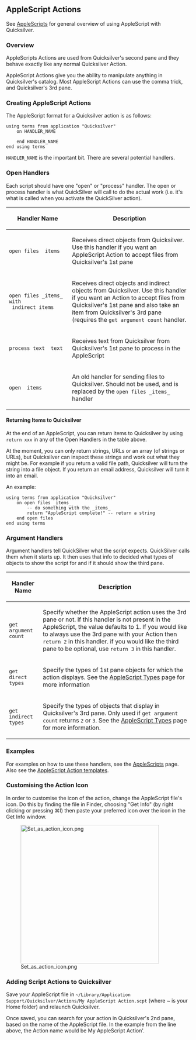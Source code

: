 ## AppleScript Actions

See [AppleScripts](AppleScripts "wikilink") for general overview of
using AppleScript with Quicksilver.

### Overview

AppleScripts Actions are used from Quicksilver's second pane and they
behave exactly like any normal Quicksilver Action.

AppleScript Actions give you the ability to manipulate anything in
Quicksilver's catalog. Most AppleScript Actions can use the comma trick,
and Quicksilver's 3rd pane.

### Creating AppleScript Actions

The AppleScript format for a Quicksilver action is as follows:

``` applescript
using terms from application "Quicksilver"
    on HANDLER_NAME

    end HANDLER_NAME
end using terms
```

`HANDLER_NAME` is the important bit. There are several potential
handlers.

### Open Handlers

Each script should have one "open" or "process" handler. The open or
process handler is what QuickSilver will call to do the actual work
(i.e. it's what is called when you activate the QuickSilver action).

<table>
<thead>
<tr class="header">
<th><p>Handler Name</p></th>
<th><p>Description</p></th>
</tr>
</thead>
<tbody>
<tr class="odd">
<td><pre class="applescript"><code>open files _items_</code></pre></td>
<td><p>Receives direct objects from Quicksilver. Use this handler if you
want an AppleScript Action to accept files from Quicksilver's 1st
pane</p></td>
</tr>
<tr class="even">
<td><pre class="applescript"><code>open files _items_ with _indirect_items_</code></pre></td>
<td><p>Receives direct objects and indirect objects from Quicksilver.
Use this handler if you want an Action to accept files from
Quicksilver's 1st pane and also take an item from Quicksilver's 3rd pane
(requires the <code>get argument count</code> handler.</p></td>
</tr>
<tr class="odd">
<td><pre class="applescript"><code>process text _text_</code></pre></td>
<td><p>Receives text from Quicksilver from Quicksilver's 1st pane to
process in the AppleScript</p></td>
</tr>
<tr class="even">
<td><pre class="applescript"><code>open _items_</code></pre></td>
<td><p>An old handler for sending files to Quicksilver. Should not be
used, and is replaced by the <code>open files _items_</code>
handler</p></td>
</tr>
</tbody>
</table>

#### Returning Items to Quicksilver

At the end of an AppleScript, you can return items to Quicksilver by
using `return xxx` in any of the Open Handlers in the table above.

At the moment, you can only return strings, URLs or an array (of strings
or URLs), but Quicksilver can inspect these strings and work out what
they might be. For example if you return a valid file path, Quicksilver
will turn the string into a file object. If you return an email address,
Quicksilver will turn it into an email.

An example:

``` applescript
using terms from application "Quicksilver"
    on open files _items_
        -- do something with the _items_
        return "AppleScript complete!" -- return a string
    end open files
end using terms
```

### Argument Handlers

Argument handlers tell QuickSilver what the script expects. QuickSilver
calls them when it starts up. It then uses that info to decided what
types of objects to show the script for and if it should show the third
pane.

<table>
<thead>
<tr class="header">
<th><p>Handler Name</p></th>
<th><p>Description</p></th>
</tr>
</thead>
<tbody>
<tr class="odd">
<td><pre class="applescript"><code>get argument count</code></pre></td>
<td><p>Specify whether the AppleScript action uses the 3rd pane or not.
If this handler is not present in the AppleScript, the value defaults to
1. If you would like to always use the 3rd pane with your Action then
<code>return 2</code> in this handler. if you would like the third pane
to be optional, use <code>return 3</code> in this handler.</p></td>
</tr>
<tr class="even">
<td><pre class="applescript"><code>get direct types</code></pre></td>
<td><p>Specify the types of 1st pane objects for which the action
displays. See the <a href="AppleScript_Types"
title="wikilink">AppleScript Types</a> page for more
information</p></td>
</tr>
<tr class="odd">
<td><pre class="applescript"><code>get indirect types</code></pre></td>
<td><p>Specify the types of objects that display in Quicksilver's 3rd
pane. Only used if <code>get argument count</code> returns
<code>2</code> or <code>3</code>. See the <a href="AppleScript_Types"
title="wikilink">AppleScript Types</a> page for more
information.</p></td>
</tr>
</tbody>
</table>

### Examples

For examples on how to use these handlers, see the
[AppleScripts](AppleScripts "wikilink") page. Also see the [AppleScript
Action templates](AppleScript_Action_templates "wikilink").

### Customising the Action Icon

In order to customise the icon of the action, change the AppleScript
file's icon. Do this by finding the file in Finder, choosing "Get Info"
(by right clicking or pressing ⌘I) then paste your preferred icon over
the icon in the Get Info window.

<figure>
<img src="Set_as_action_icon.png" title="Set_as_action_icon.png"
width="379" alt="Set_as_action_icon.png" />
<figcaption aria-hidden="true">Set_as_action_icon.png</figcaption>
</figure>

### Adding Script Actions to Quicksilver

Save your AppleScript file in
`~/Library/Application Support/Quicksilver/Actions/My AppleScript Action.scpt`
(where \~ is your Home folder) and relaunch Quicksilver.

Once saved, you can search for your action in Quicksilver's 2nd pane,
based on the name of the AppleScript file. In the example from the line
above, the Action name would be My AppleScript Action'.